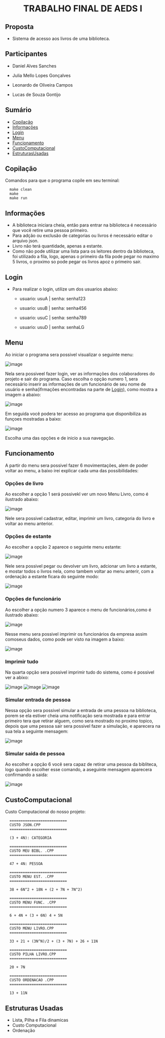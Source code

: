 <h1 align="center">TRABALHO FINAL DE AEDS I</h1>

## Proposta

- Sistema de acesso aos livros de uma biblioteca.

## Participantes

- Daniel Alves Sanches

- Julia Mello Lopes Gonçalves

- Leonardo de Oliveira Campos

- Lucas de Souza Gontijo

## Sumário
<!--ts-->
   * [Copilação](#Copilação)
   * [Informações](#Informações)
   * [Login](#Login)
   * [Menu](#Menu)
   * [Funcionamento](#Funcionamento)
   * [CustoComputacional](#CustoComputacional)
   * [EstruturasUsadas](#EstruturasUsadas)
<!--te-->

## Copilação 

Comandos para que o programa copile em seu terminal:

      make clean
      make
      make run

## Informações

- A biblioteca iniciara cheia, então para entrar na biblioteca é necessário que você retire uma pessoa primeiro.
- Para adção ou exclusão de categorias ou livros é necessário editar o arquivo json.
- Livro não terá quantidade, apenas a estante.
- Como não pode utilizar uma lista para os leitores dentro da biblioteca, foi utilizado a fila, logo, apenas o primeiro da fila pode pegar no maximo 5 livros, o proximo so pode pegar os livros apoz o primeiro sair.

## Login

- Para realizar o login, utilize um dos usuarios abaixo:
  - usuario: usuA | senha: senha123

  - usuario: usuB | senha: senha456

  - usuario: usuC | senha: senha789

  - usuario: usuD | senha: senhaLG

## Menu

Ao iniciar o programa sera possivel visualizar o seguinte menu:

![image](https://user-images.githubusercontent.com/84408875/132895759-29fd6269-61ab-440a-a7c7-25c5b59b46fd.png)

Nela sera possiveel fazer login, ver as informações dos colaboradores do projeto e sair do programa. Caso escolha o opção numero 1, sera necessário inserir as informações de um funcionário de seu nome de usuário e senha(ifrmações encontradas na parte de [Login](#Login)), como mostra a imagem a abaixo:

![image](https://user-images.githubusercontent.com/84408875/132895987-dd042683-8b27-4c5b-ac2a-4297b12b7451.png)

Em seguida você podera ter acesso ao programa que disponibiliza as funçoes mostradas a baixo:

![image](https://user-images.githubusercontent.com/84408875/132898769-fe00cf7f-ea4d-4b76-903b-8075a7cae591.png)

Escolha uma das opções e de inicio a sua navegação.

## Funcionamento 

A partir do menu sera possivel fazer 6 movimentações, alem de poder voltar ao menu, a baixo irei explicar cada uma das possibilidades:

### Opções de livro

Ao escolher a opção 1 será possivekl ver um novo Menu Livro, como é ilustrado abaixo:

![image](https://user-images.githubusercontent.com/84408875/132896623-0fccc7be-7f3c-44e9-83ee-56cc7a6eddcd.png)


Nele sera possivel cadastrar, editar, imprimir um livro, categoria do livro e voltar ao menu anterior.

### Opções de estante

Ao escolher a opção 2 aparece o seguinte menu estante:

![image](https://user-images.githubusercontent.com/84408875/132924177-d6d881ce-7c8b-40a9-a4b7-6e148122d858.png)

Nele sera possivel pegar ou devolver um livro, adcionar um livro a estante, e mostar todos o livros nela, como tambem voltar ao menu anterir, com a ordenação a estante ficara do seguinte modo:

![image](https://user-images.githubusercontent.com/84408875/132924247-dcee5493-5979-4d19-a77a-de110c2f4312.png)

### Opções de funcionário

Ao escolher a opção numero 3 aparece o menu de funcionários,como é ilustrado abaixo:

![image](https://user-images.githubusercontent.com/84408875/132897156-253a86f9-e959-4dff-9c5b-3210bf3ddd70.png)

Nesse menu sera possivel imprimir os funcionários da empresa assim comoseus dados, como pode ser visto na imagem a baixo:

![image](https://user-images.githubusercontent.com/84408875/132924192-6eaca2e2-7aba-47ef-8c69-345aaa2f2678.png)

### Imprimir tudo 

Na quarta opção sera possivel imprimir tudo do sistema, como é possivel ver a abixo:

![image](https://user-images.githubusercontent.com/84408875/132897568-bd933875-5369-4080-97ff-f01685487848.png)
![image](https://user-images.githubusercontent.com/84408875/132897614-6d56f4ca-7fbc-441d-9ba9-5262b65d6bfc.png)
![image](https://user-images.githubusercontent.com/84408875/132897643-9aa9428a-5fdd-4948-bbba-a00b503bb16e.png)

### Simular entrada de pessoa

Nessa opção sera possivel simular a entrada de uma pessoa na biblioteca, porem se ela estiver cheia uma notificação sera mostrada e para entrar primeiro tera que retirar alguem, como sera mostrado no proximo topico, depois que uma pessoa sair sera possivel fazer a simulação, e aparecera na sua tela a seguinte mensagem:

![image](https://user-images.githubusercontent.com/84408875/132897966-fbf3de6d-6d9a-440f-91c2-7b4a8700aa81.png)

### Simular saida de pessoa

Ao escolher a opção 6 você sera capaz de retirar uma pessoa da bibliteca, logo quando escolher esse comando, a aseguinte mensagem aparecera confirmando a saida:

![image](https://user-images.githubusercontent.com/84408875/132897919-4cfe2ecc-c47b-4e9d-b01b-6da16da525da.png)

## CustoComputacional

Custo Computacional do nosso projeto:

```
  ==========================
  CUSTO JSON.CPP
  ==========================

  (3 + 4N): CATEGORIA

  ==========================
  CUSTO MEU BIBL. .CPP
  ==========================

  47 + 4N: PESSOA

  ==========================
  CUSTO MENU EST. .CPP
  ==========================

  38 + 6N^2 + 18N + (2 + 7N + 7N^2)

  ==========================
  CUSTO MENU FUNC. .CPP
  ==========================

  6 + 4N + (3 + 6N) 4 + 5N

  ==========================
  CUSTO MENU LIVRO.CPP
  ==========================

  33 + 21 + (3N^N)/2 + (3 + 7N) + 26 + 11N

  ==========================
  CUSTO PILHA LIVRO.CPP
  ==========================

  20 + 7N

  ==========================
  CUSTO ORDENACAO .CPP
  ==========================

  13 + 11N
```

## Estruturas Usadas

- Lista, Pilha e Fila dinamicas
- Custo Computacional
- Ordenação
